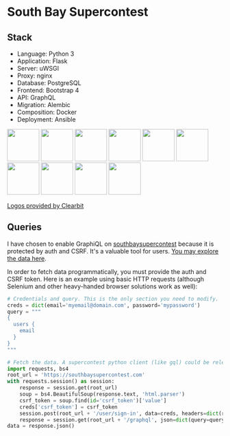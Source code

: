 # South Bay Supercontest

## Stack

* Language: Python 3
* Application: Flask
* Server: uWSGI
* Proxy: nginx
* Database: PostgreSQL
* Frontend: Bootstrap 4
* API: GraphQL
* Migration: Alembic
* Composition: Docker
* Deployment: Ansible

<img src="https://logo.clearbit.com/python.org" width="75">   <img src="https://flask.palletsprojects.com/en/1.1.x/_static/flask-icon.png" width="75">   <img src="https://www.fullstackpython.com/img/logos/uwsgi.png" width="75">   <img src="https://logo.clearbit.com/nginx.com" width="75">   <img src="https://logo.clearbit.com/postgresql.org" width="75">   <img src="https://logo.clearbit.com/getbootstrap.com" width="75">   <img src="https://logo.clearbit.com/graphql.org" width="75">   <img src="https://logo.clearbit.com/python.org" width="75">   <img src="https://logo.clearbit.com/docker.com" width="75">   <img src="https://logo.clearbit.com/ansible.com" width="75">   

<a href="https://clearbit.com">Logos provided by Clearbit</a>

## Queries

I have chosen to enable GraphiQL on [southbaysupercontest](https://southbaysupercontest.com) because it is protected
by auth and CSRF. It's a valuable tool for users. [You may explore the data here](https://southbaysupercontest.com/graphql).

In order to fetch data programmatically, you must provide the auth and CSRF token.
Here is an example using basic HTTP requests (although Selenium and other heavy-handed
browser solutions work as well):

```python
# Credentials and query. This is the only section you need to modify.
creds = dict(email='myemail@domain.com', password='mypassword')
query = """
{
  users {
    email
  }
}
"""

# Fetch the data. A supercontest python client (like gql) could be released in the future.
import requests, bs4
root_url = 'https://southbaysupercontest.com'
with requests.session() as session:
    response = session.get(root_url)
    soup = bs4.BeautifulSoup(response.text, 'html.parser')
    csrf_token = soup.find(id='csrf_token')['value']
    creds['csrf_token'] = csrf_token
    session.post(root_url + '/user/sign-in', data=creds, headers=dict(referer=response.url))
    response = session.get(root_url + '/graphql', json=dict(query=query))
data = response.json()
```
